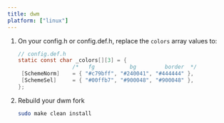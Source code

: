 ```yaml
---
title: dwm
platform: ["linux"]
---
```


1. On your config.h or config.def.h, replace the `colors` array values to:

   ```c
   // config.def.h
   static const char _colors[][3] = {
   					/*   fg 		  bg 		 border  */
   	[SchemeNorm] 	= { "#c79bff", "#240041", "#444444" },
   	[SchemeSel] 	= { "#00ffb7", "#900048", "#900048" },
   };
   ```

2. Rebuild your dwm fork

   ```bash
   sudo make clean install
   ```
